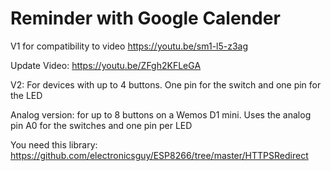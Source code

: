 # Reminder with Google Calender

V1 for compatibility to video https://youtu.be/sm1-l5-z3ag

Update Video: https://youtu.be/ZFgh2KFLeGA

V2: For devices with up to 4 buttons. One pin for the switch and one pin for the LED

Analog version: for up to 8 buttons on a Wemos D1 mini. Uses the analog pin A0 for the switches and one pin per LED

You need this library: https://github.com/electronicsguy/ESP8266/tree/master/HTTPSRedirect
